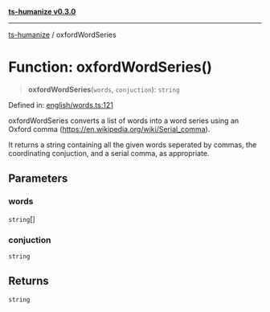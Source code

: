 [**ts-humanize v0.3.0**](../README.md)

***

[ts-humanize](../README.md) / oxfordWordSeries

# Function: oxfordWordSeries()

> **oxfordWordSeries**(`words`, `conjuction`): `string`

Defined in: [english/words.ts:121](https://github.com/Shiv-SB/ts-humanize/blob/9bcd5691bb2e0fd42cdb53f92863e87ba5754d6e/src/english/words.ts#L121)

oxfordWordSeries converts a list of words into a word series using
an Oxford comma (https://en.wikipedia.org/wiki/Serial_comma).

It returns a string containing all the given words seperated by commas,
the coordinating conjuction, and a serial comma, as appropriate.

## Parameters

### words

`string`[]

### conjuction

`string`

## Returns

`string`
